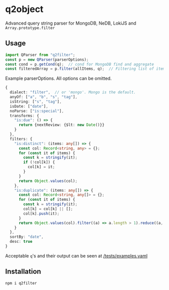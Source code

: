 # q2object

Advanced query string parser for MongoDB, NeDB, LokiJS and `Array.prototype.filter`

## Usage

```typescript
import QParser from "q2filter";
const p = new QParser(parserOptions);
const cond = p.getCond(q);  // cond for MongoDB find and aggregate
const filteredArray = p.filter(allItems, q);  // Filtering list of items
```

Example parserOptions. All options can be omitted.

```typescript
{
  dialect: "filter",  // or 'mongo'. Mongo is the default.
  anyOf: ["a", "b", "s", "tag"],
  isString: ["s", "tag"],
  isDate: ["date"],
  noParse: ["is:special"],
  transforms: {
    "is:due": () => {
      return {nextReview: {$lt: new Date()}}
    }
  },
  filters: {
    "is:distinct": (items: any[]) => {
      const col: Record<string, any> = {};
      for (const it of items) {
        const k = stringify(it);
        if (!col[k]) {
          col[k] = it;
        }
      }
      return Object.values(col);
    },
    "is:duplicate": (items: any[]) => {
      const col: Record<string, any[]> = {};
      for (const it of items) {
        const k = stringify(it);
        col[k] = col[k] || [];
        col[k].push(it);
      }
      return Object.values(col).filter((a) => a.length > 1).reduce((a, b) => [...a, ...b], []);
    }
  },
  sortBy: "date",
  desc: true
}
```

Acceptable `q`'s and their output can be seen at [/tests/examples.yaml](/tests/examples.yaml)

## Installation

```sh
npm i q2filter
```
